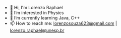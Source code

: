 - 👋 Hi, I'm Lorenzo Raphael 
- 👀 I’m interested in Physics
- 🌱 I’m currently learning Java, C++
- 📫 How to reach me: lorenzosouza623@gmail.com | lorenzo.raphael@unesp.br


